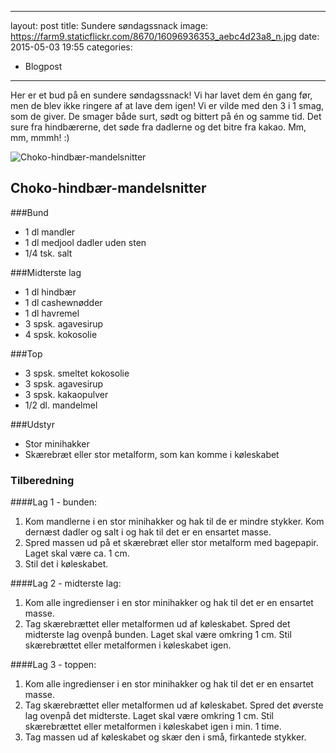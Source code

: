 
---
layout: post
title: Sundere søndagssnack
image: https://farm9.staticflickr.com/8670/16096936353_aebc4d23a8_n.jpg
date: 2015-05-03 19:55
categories:
- Blogpost


---

Her er et bud på en sundere søndagssnack! Vi har lavet dem én gang før, men de blev ikke ringere af at lave dem igen! Vi er vilde med den 3 i 1 smag, som de giver. De smager både surt, sødt og bittert på én og samme tid. Det sure fra hindbærerne, det søde fra dadlerne og det bitre fra kakao. Mm, mm, mmmh! :)  



![Choko-hindbær-mandelsnitter](https://farm9.staticflickr.com/8670/16096936353_aebc4d23a8_z.jpg) 


## Choko-hindbær-mandelsnitter

###Bund 
- 1 dl mandler
- 1 dl medjool dadler uden sten
- 1/4 tsk. salt 


###Midterste lag
- 1 dl hindbær
- 1 dl cashewnødder
- 1 dl havremel
- 3 spsk. agavesirup 
- 4 spsk. kokosolie 



###Top 
- 3 spsk. smeltet kokosolie 
- 3 spsk. agavesirup 
- 3 spsk. kakaopulver 
- 1/2 dl. mandelmel

###Udstyr
- Stor minihakker 
- Skærebræt eller stor metalform, som kan komme i køleskabet

### Tilberedning
####Lag 1 - bunden:
1. Kom mandlerne i en stor minihakker og hak til de er mindre stykker. Kom dernæst dadler og salt i og hak til det er en ensartet masse.
2. Spred massen ud på et skærebræt eller stor metalform med bagepapir. Laget skal være ca. 1 cm.
3. Stil det i køleskabet.

####Lag 2 - midterste lag:
1. Kom alle ingredienser i en stor minihakker og hak til det er en ensartet masse.
2. Tag skærebrættet eller metalformen ud af køleskabet. Spred det midterste lag ovenpå bunden. Laget skal være omkring 1 cm. Stil skærebrættet eller metalformen i køleskabet igen.

####Lag 3 - toppen:
1. Kom alle ingredienser i en stor minihakker og hak til det er en ensartet masse.
2. Tag skærebrættet eller metalformen ud af køleskabet. Spred det øverste lag ovenpå det midterste. Laget skal være omkring 1 cm. Stil skærebrættet eller metalformen i køleskabet igen i min. 1 time.
3. Tag massen ud af køleskabet og skær den i små, firkantede stykker.













